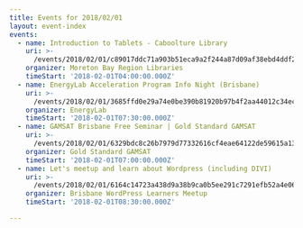 ```yaml
---
title: Events for 2018/02/01
layout: event-index
events:
  - name: Introduction to Tablets - Caboolture Library
    uri: >-
      /events/2018/02/01/c89017ddc71a903b51eca9a2f244a87d09af38ebd4ddf25bb45fcd36d38fb6ef
    organizer: Moreton Bay Region Libraries
    timeStart: '2018-02-01T04:00:00.000Z'
  - name: EnergyLab Acceleration Program Info Night (Brisbane)
    uri: >-
      /events/2018/02/01/3685ffd0e29a74e0be390b81920b97b4f2aa44012c34ecdf389c13642e0cfa98
    organizer: EnergyLab
    timeStart: '2018-02-01T07:30:00.000Z'
  - name: GAMSAT Brisbane Free Seminar | Gold Standard GAMSAT
    uri: >-
      /events/2018/02/01/6329bdc8c26b7979d77332616cf4eae64122de59615a134401a9317edf16ccff
    organizer: Gold Standard GAMSAT
    timeStart: '2018-02-01T07:00:00.000Z'
  - name: Let's meetup and learn about Wordpress (including DIVI)
    uri: >-
      /events/2018/02/01/6164c14723a438d9a38b9ca0b5ee291c7291efb52a4e06a4a324043e8ef30aec
    organizer: Brisbane WordPress Learners Meetup
    timeStart: '2018-02-01T08:30:00.000Z'

---
```

